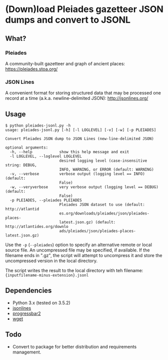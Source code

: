 # (Down)load Pleiades gazetteer JSON dumps and convert to JSONL

## What?

### Pleiades

A community-built gazetteer and graph of ancient places: https://pleiades.stoa.org/

### JSON Lines

A convenient format for storing structured data that may be processed one record at a time (a.k.a. newline-delimited JSON): http://jsonlines.org/


## Usage

```
$ python pleiades-jsonl.py -h
usage: pleiades-jsonl.py [-h] [-l LOGLEVEL] [-v] [-w] [-p PLEIADES]

Convert Pleiades JSON dump to JSON Lines (new-line-delimited JSON)

optional arguments:
  -h, --help            show this help message and exit
  -l LOGLEVEL, --loglevel LOGLEVEL
                        desired logging level (case-insensitive string: DEBUG,
                        INFO, WARNING, or ERROR (default: WARNING)
  -v, --verbose         verbose output (logging level == INFO) (default:
                        False)
  -w, --veryverbose     very verbose output (logging level == DEBUG) (default:
                        False)
  -p PLEIADES, --pleiades PLEIADES
                        Pleiades JSON dataset to use (default: http://atlantid
                        es.org/downloads/pleiades/json/pleiades-places-
                        latest.json.gz) (default: http://atlantides.org/downlo
                        ads/pleiades/json/pleiades-places-latest.json.gz)
```

Use the ```-p``` (```--pleiades```) option to specify an alternative remote or local source file. An uncompressed file may be specified, if available. If the filename ends in ".gz", the script will attempt to uncompress it and store the uncompressed version in the local directory. 

The script writes the result to the local directory with teh filename: ```{inputfilename-minus-extension}.jsonl```

## Dependencies

 * Python 3.x (tested on 3.5.2)
 * [jsonlines](https://jsonlines.readthedocs.io/en/latest/)
 * [progressbar2](http://pythonhosted.org/progressbar2/)
 * [wget](https://pypi.python.org/pypi/wget)

## Todo

 * Convert to package for better distribution and requirements management.
 
